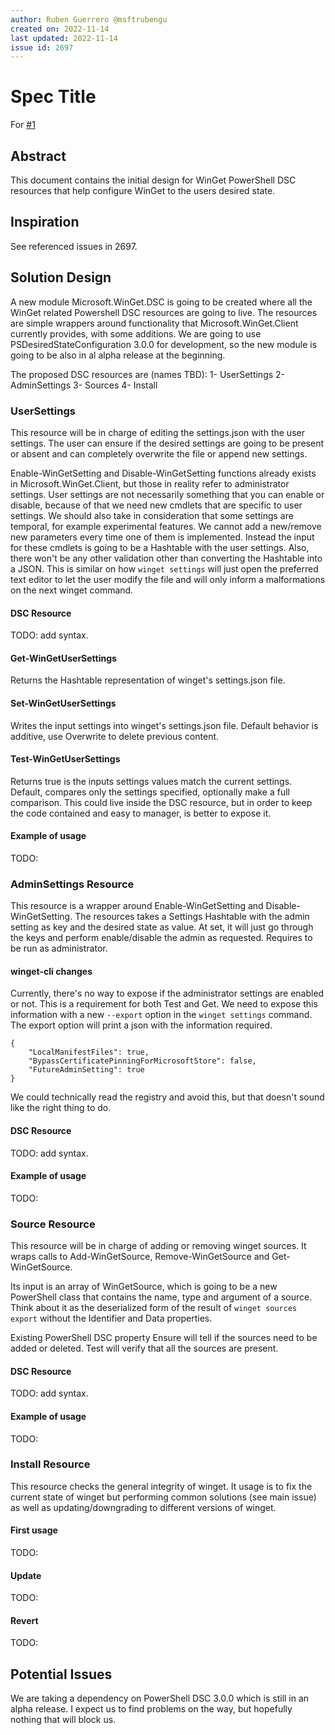 ```yaml
---
author: Ruben Guerrero @msftrubengu
created on: 2022-11-14
last updated: 2022-11-14
issue id: 2697
---
```


# Spec Title

For [#1](https://github.com/microsoft/winget-cli/issues/2697)

## Abstract

This document contains the initial design for WinGet PowerShell DSC resources that help configure WinGet to the users desired state.

## Inspiration

See referenced issues in 2697.

## Solution Design

A new module Microsoft.WinGet.DSC is going to be created where all the WinGet related Powershell DSC resources are going to live. The resources are simple wrappers around functionality that Microsoft.WinGet.Client currently provides, with some additions. We are going to use PSDesiredStateConfiguration 3.0.0 for development, so the new module is going to be also in al alpha release at the beginning.

The proposed DSC resources are (names TBD):
1- UserSettings
2- AdminSettings
3- Sources
4- Install

### UserSettings
This resource will be in charge of editing the settings.json with the user settings. The user can ensure if the desired settings are going to be present or absent and can completely overwrite the file or append new settings.

Enable-WinGetSetting and Disable-WinGetSetting functions already exists in Microsoft.WinGet.Client, but those in reality refer to administrator settings. User settings are not necessarily something that you can enable or disable, because of that we need new cmdlets that are specific to user settings. We should also take in consideration that some settings are temporal, for example experimental features. We cannot add a new/remove new parameters every time one of them is implemented. Instead the input for these cmdlets is going to be a Hashtable with the user settings. Also, there won't be any other validation other than converting the Hashtable into a JSON. This is similar on how `winget settings` will just open the preferred text editor to let the user modify the file and will only inform a malformations on the next winget command.

#### DSC Resource
TODO: add syntax.

#### Get-WinGetUserSettings
Returns the Hashtable representation of winget's settings.json file.

#### Set-WinGetUserSettings
Writes the input settings into winget's settings.json file. Default behavior is additive, use Overwrite to delete previous content.

#### Test-WinGetUserSettings
Returns true is the inputs settings values match the current settings. Default, compares only the settings specified, optionally make a full comparison.
This could live inside the DSC resource, but in order to keep the code contained and easy to manager, is better to expose it.

#### Example of usage
TODO:

### AdminSettings Resource
This resource is a wrapper around Enable-WinGetSetting and Disable-WinGetSetting. The resources takes a Settings Hashtable with the admin setting as key and the desired state as value. At set, it will just go through the keys and perform enable/disable the admin as requested. Requires to be run as administrator.

#### winget-cli changes
Currently, there's no way to expose if the administrator settings are enabled or not. This is a requirement for both Test and Get. We need to expose this information with a new `--export` option in the `winget settings` command. The export option will print a json with the information required.

```
{
    "LocalManifestFiles": true,
    "BypassCertificatePinningForMicrosoftStore": false,
    "FutureAdminSetting": true
}
```
We could technically read the registry and avoid this, but that doesn't sound like the right thing to do.

#### DSC Resource
TODO: add syntax.

#### Example of usage
TODO:

### Source Resource
This resource will be in charge of adding or removing winget sources. It wraps calls to Add-WinGetSource, Remove-WinGetSource and Get-WinGetSource.

Its input is an array of WinGetSource, which is going to be a new PowerShell class that contains the name, type and argument of a source. Think about it as the deserialized form of the result of `winget sources export` without the Identifier and Data properties.

Existing PowerShell DSC property Ensure will tell if the sources need to be added or deleted. Test will verify that all the sources are present.

#### DSC Resource
TODO: add syntax.

#### Example of usage
TODO:

### Install Resource
This resource checks the general integrity of winget. It usage is to fix the current state of winget but performing common solutions (see main issue) as well as updating/downgrading to different versions of winget.

#### First usage
TODO:

#### Update
TODO:

#### Revert
TODO:

## Potential Issues
We are taking a dependency on PowerShell DSC 3.0.0 which is still in an alpha release. I expect us to find problems on the way, but hopefully nothing that will block us.
